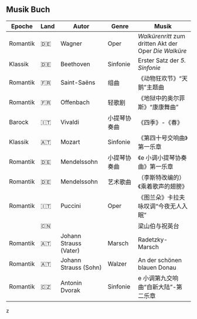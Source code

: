 ## Musik Buch

| Epoche   | Land             | Autor                  | Genre        | Musik                                                 |
| -------- | ---------------- | ---------------------- | ------------ | ----------------------------------------------------- |
| Romantik | :de:             | Wagner                 | Oper         | _Walkürenritt_ zum dritten Akt der Oper _Die Walküre_ |
| Klassik  | :de:             | Beethoven              | Sinfonie     | Erster Satz der _5. Sinfonie_                         |
| Romantik | :fr:             | Saint-Saëns            | 组曲         | 《动物狂欢节》“天鹅”主题曲                            |
| Romantik | :fr:             | Offenbach              | 轻歌剧       | 《地狱中的奥尔菲斯》“康康舞曲”                        |
| Barock   | :it:             | Vivaldi                | 小提琴协奏曲 | 《四季》-《春》                                       |
| Klassik  | :austria:        | Mozart                 | Sinfonie     | 《第四十号交响曲》第一乐章                            |
| Romantik | :de:             | Mendelssohn            | 小提琴协奏曲 | 《e 小调小提琴协奏曲》第一乐章                        |
| Romantik | :de:             | Mendelssohn            | 艺术歌曲     | （李斯特改编的）《乘着歌声的翅膀》                    |
| Romantik | :it:             | Puccini                | Oper         | 《图兰朵》卡拉夫咏叹调“今夜无人入眠”                  |
|          | :cn:             |                        |              | 梁山伯与祝英台                                        |
| Romantik | :austria:        | Johann Strauss (Vater) | Marsch       | Radetzky-Marsch                                       |
| Romantik | :austria:        | Johann Strauss (Sohn)  | Walzer       | An der schönen blauen Donau                           |
| Romantik | :czech_republic: | Antonin Dvorak         | Sinfonie     | e 小调第九交响曲“自新大陆”-第二乐章                   |
z
